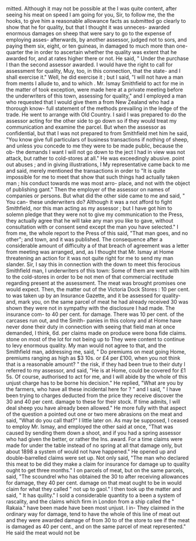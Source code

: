 mitted. Although it may not be possible at the I was quite content, after seeing his meat on speed I am going for you, Sir, to follow me, the the hooks, to give him a reasonable allowance facts as submitted go clearly to show that he for quality, but that I thought it was unneces- awarded enormous damages on sheep that were sary to go to the expense of employing asses- afterwards, by another assessor, judged not to sors, and paying them six, eight, or ten guineas, in damaged to much more than one-quarter the in order to ascertain whether the quality was extent that he awarded for, and at rates higher there or not. He said, " Under the purchase I than the second assessor awarded. I would have the right to call for assessment for quality, Muy, too, in this connection, that the state- and I shall exercise it." Well, he did exercise it ; but I said, "I will not have a man from ments I allude to, and to which . Mr. Ismay Smithfield to act for me in the matter of took exception, were made here at a private meeting before the underwriters of this town, assessing for quality," and I employed a man who requested that I would give them a from New Zealand who had a thorough know- full statement of the methods prevailing in the ledge of the trade. He went to arrange with Old Country. I said I was prepared to do the assessor acting for the other side to go down so if they would treat my communication and examine the parcel. But when the assessor as confidential, but that I was not prepared to from Smithfield met him he said, "You know give full particulars of business transactions if nothing of sheep, and unless you concede to me they were to be made public, because the ob- the demands I want I will not go down to the ject I had in view was not attack, but rather to cold-stores at all." He was exceedingly abusive. point out abuses ; and in giving illustrations, I My representative came back to me and said, merely mentioned the transactions in order to "It is quite impossible for me to meet that show that such things had actually taken man ; his conduct towards me was most arro- place, and not with the object of publishing gant." Then the employer of the assessor on names of companies or persons. But what did the other side came to me and said, " You can- these underwriters do? Although it was a not afford to fight Smithfield, nor this man acting as my assessor ; but I have got him to solemn pledge that they were not to give my communication to the Press, they actually agree that he will take any man you like to gave, without consultation with or consent send except the man you have selected." I from me, the whole report to the Press of this said, "That man goes, and no other"; and town, and it was published. The consequence after a considerable amount of difficulty a of that breach of agreement was a letter from meeting was arranged, and, as I thought that Mr. Ismay at Home threatening an action for it was not quite right for me to send my man slander. Sir, I say this in connection with the down to meet this ferocious Smithfield man, I underwriters of this town: Some of them are went with him to the cold-stores in order to be not men of that commercial rectitude regarding present at the assessment. The meat was brought promises one would expect. Then, the matter out of the Victoria Dock Stores : 10 per cent. to was taken up by an Insurance Gazette, and it be assessed for quality-and, mark you, on the same parcel of meat he had already received 30 was shown they were not in sympathy with the disclosure I had made. The insurance com- to 40 per cent. for damage. There was 10 per cent. of the carcases run out, and the Smith- panies in this colony and at Home have never done their duty in connection with seeing that field man at once demanded, I think, 6d. per claims made on produce were bona fide claims. stone on most of the lot for not being up to They were content to continue to levy enormous quality. My man would not agree to that, and the Smithfield man, addressing me, said, " Do premiums on meat going Home, premiums ranging as high as $3 10s. or £4 per £100, when you not think that is a reasonable amount? " the risk, if they had been true to their duty I referred to my assessor, and said, "He is at Home, could be covered for £1 5s. Of course, authorised to act for me, and I will abide by the whole of this unjust charge has to be borne his decision." He replied, "What are you by the farmers, who have all these incidental here for ? " and I said, " I have been trying to charges deducted from the price they receive discover the 30 and 40 per cent. damage to these for their stock. If time admits, I will deal sheep you have already been allowed." He more fully with that aspect of the question a pointed out one or two mere abrasions on the meat and said, "What do you call that?" I little later on. As may be supposed, I ceased to employ Mr. Ismay, and employed the other said at once, "That was caused by sending them down a shoot, and if you had a spring assessor who had given the better, or rather the Ins. award. For a time claims were made for under the table instead of no spring at all that damage only, but about 1898 a system of would not have happened." He opened up and double-barrelled claims were set up. Not only said, "The man who declared this meat to be did they make a claim for insurance for damage up to quality ought to get three months." I on parcels of meat, but on the same parcels, said, "The scoundrel who has obtained the 30 to after receiving allowances for damage, they 40 per cent. damage on that meat ought to be in would claim for what they called " not up to gaol." I then took up the matter and said, " It has quility." I sold a considerable quantity to a been a system of rascality, and the claims which firm in London from a ship called the " Rakaia." have been made have been most unjust. I in- They claimed in the ordinary way for damage, tend to have the whole of this line of meat out and they were awarded damage of from 30 to of the store to see if the meat is damaged as 40 per cent., and on the same parcel of meat represented." He said the meat would not be 